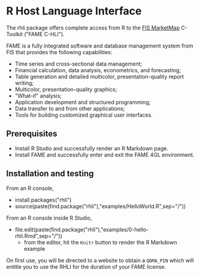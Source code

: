 # R Host Language Interface
The rhli package offers complete access from R to the [FIS MarketMap](https://fame.sungard.com/support.html) 
C-Toolkit ("FAME C-HLI"). 

FAME is a fully integrated software and database 
management system from FIS that provides the following capabilities: 

* Time series and cross-sectional data management;
* Financial calculation, data analysis, econometrics, and forecasting;
* Table generation and detailed multicolor, presentation-quality report writing;
* Multicolor, presentation-quality graphics;
* "What-if" analysis;
* Application development and structured programming;
* Data transfer to and from other applications;
* Tools for building customized graphical user interfaces.

## Prerequisites

* Install R Studio and successfully render an R Markdown page.
* Install FAME and successfully enter and exit the FAME 4GL environment.

## Installation and testing

From an R console, 

* install.packages("rhli")
* source(paste(find.package("rhli"),"examples/HelloWorld.R",sep="/"))

From an R console inside R Studio,     

* file.edit(paste(find.package("rhli"),"examples/0-hello-rhli.Rmd",sep="/"))
    * from the editor, hit the `Knitr` button to render the R Markdown example

On first use, you will be directed to a website to obtain a `QOMA_PIN` which will entitle you to use the RHLI for the duration of your FAME license.